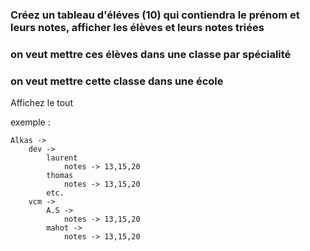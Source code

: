 ### Créez un tableau d'éléves (10) qui contiendra le prénom et leurs notes, afficher les élèves et leurs notes triées
### on veut mettre ces élèves dans une classe par spécialité
### on veut mettre cette classe dans une école
Affichez le tout

exemple : 

    Alkas -> 
        dev -> 
            laurent
                notes -> 13,15,20
            thomas
                notes -> 13,15,20
            etc.
        vcm ->
            A.S ->
                notes -> 13,15,20
            mahot ->
                notes -> 13,15,20
